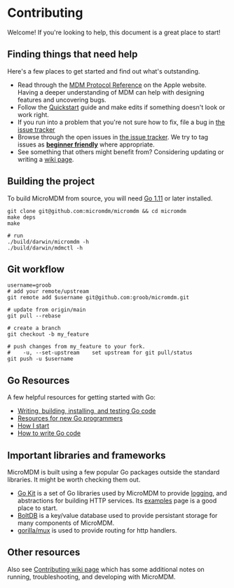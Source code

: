 # Contributing

Welcome! If you're looking to help, this document is a great place to start!


## Finding things that need help

Here's a few places to get started and find out what's outstanding.

- Read through the [MDM Protocol Reference](https://developer.apple.com/library/content/documentation/Miscellaneous/Reference/MobileDeviceManagementProtocolRef/3-MDM_Protocol/MDM_Protocol.html) on the Apple website. Having a deeper understanding of MDM can help with designing features and uncovering bugs.
- Follow the [Quickstart](https://github.com/micromdm/micromdm/wiki/Quickstart) guide and make edits if something doesn't look or work right.
- If you run into a problem that you're not sure how to fix, file a bug in [the issue tracker](https://github.com/micromdm/micromdm/issues)
- Browse through the open issues in [the issue tracker](https://github.com/micromdm/micromdm/issues). We try to tag issues as [**beginner friendly**](https://github.com/micromdm/micromdm/issues?q=is%3Aissue+is%3Aopen+label%3Abeginner-friendly) where appropriate.
- See something that others might benefit from? Considering updating or writing a [wiki page](https://github.com/micromdm/micromdm/wiki).

## Building the project

To build MicroMDM from source, you will need [Go 1.11](https://golang.org/dl/) or later installed.

```
git clone git@github.com:micromdm/micromdm && cd micromdm
make deps
make

# run
./build/darwin/micromdm -h
./build/darwin/mdmctl -h
```

## Git workflow
```
username=groob
# add your remote/upstream
git remote add $username git@github.com:groob/micromdm.git

# update from origin/main
git pull --rebase

# create a branch
git checkout -b my_feature

# push changes from my_feature to your fork.
#    -u, --set-upstream    set upstream for git pull/status
git push -u $username
```


## Go Resources

A few helpful resources for getting started with Go:

* [Writing, building, installing, and testing Go code](https://www.youtube.com/watch?v=XCsL89YtqCs)
* [Resources for new Go programmers](http://dave.cheney.net/resources-for-new-go-programmers)
* [How I start](https://howistart.org/posts/go/1)
* [How to write Go code](https://golang.org/doc/code.html)

## Important libraries and frameworks

MicroMDM is built using a few popular Go packages outside the standard libraries. It might be worth checking them out.

- [Go Kit](https://github.com/go-kit/kit#go-kit------) is a set of Go libraries used by MicroMDM to provide [logging](https://github.com/go-kit/kit/tree/master/log), and abstractions for building HTTP services. Its [examples](https://gokit.io/examples/) page is a good place to start.
- [BoltDB](https://github.com/boltdb/bolt#getting-started) is a key/value database used to provide persistant storage for many components of MicroMDM.
- [gorilla/mux](http://www.gorillatoolkit.org/pkg/mux) is used to provide routing for http handlers.

## Other resources

Also see [Contributing wiki page](https://github.com/micromdm/micromdm/wiki/Contributing) which has some additional notes on running, troubleshooting, and developing with MicroMDM.
